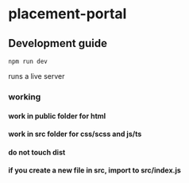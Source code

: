 # placement-portal

## Development guide

```
npm run dev 
```
runs a live server
<br>
### working
#### work in public folder for html
#### work in src folder for css/scss and js/ts
#### do not touch dist
#### if you create a new file in src, import to src/index.js